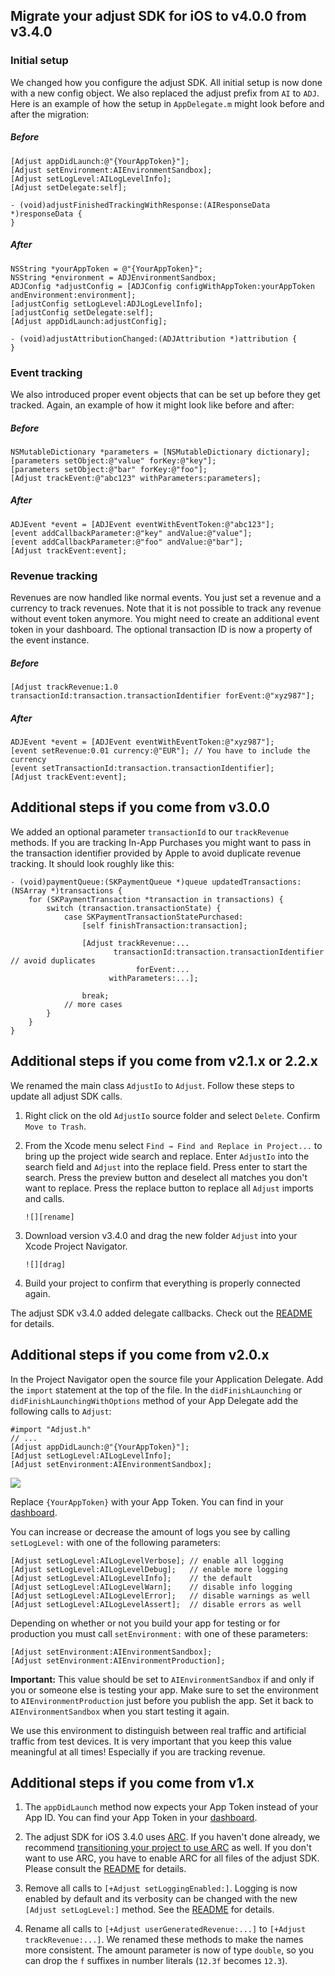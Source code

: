 ## Migrate your adjust SDK for iOS to v4.0.0 from v3.4.0

### Initial setup

We changed how you configure the adjust SDK. All initial setup is now done with
a new config object. We also replaced the adjust prefix from `AI` to `ADJ`.
Here is an example of how the setup in `AppDelegate.m` might look before and
after the migration:

##### Before

```objc
[Adjust appDidLaunch:@"{YourAppToken}"];
[Adjust setEnvironment:AIEnvironmentSandbox];
[Adjust setLogLevel:AILogLevelInfo];
[Adjust setDelegate:self];

- (void)adjustFinishedTrackingWithResponse:(AIResponseData *)responseData {
}
```

##### After

```objc
NSString *yourAppToken = @"{YourAppToken}";
NSString *environment = ADJEnvironmentSandbox;
ADJConfig *adjustConfig = [ADJConfig configWithAppToken:yourAppToken andEnvironment:environment];
[adjustConfig setLogLevel:ADJLogLevelInfo];
[adjustConfig setDelegate:self];
[Adjust appDidLaunch:adjustConfig];

- (void)adjustAttributionChanged:(ADJAttribution *)attribution {
}
```

### Event tracking

We also introduced proper event objects that can be set up before they get
tracked. Again, an example of how it might look like before and after:

##### Before

```objc
NSMutableDictionary *parameters = [NSMutableDictionary dictionary];
[parameters setObject:@"value" forKey:@"key"];
[parameters setObject:@"bar" forKey:@"foo"];
[Adjust trackEvent:@"abc123" withParameters:parameters];
```

##### After

```objc
ADJEvent *event = [ADJEvent eventWithEventToken:@"abc123"];
[event addCallbackParameter:@"key" andValue:@"value"];
[event addCallbackParameter:@"foo" andValue:@"bar"];
[Adjust trackEvent:event];
```

### Revenue tracking

Revenues are now handled like normal events. You just set a revenue and a
currency to track revenues. Note that it is not possible to track any revenue
without event token anymore. You might need to create an additional event token
in your dashboard. The optional transaction ID is now a property of the event
instance.

##### Before

```objc
[Adjust trackRevenue:1.0 transactionId:transaction.transactionIdentifier forEvent:@"xyz987"];
```

##### After

```objc
ADJEvent *event = [ADJEvent eventWithEventToken:@"xyz987"];
[event setRevenue:0.01 currency:@"EUR"]; // You have to include the currency
[event setTransactionId:transaction.transactionIdentifier];
[Adjust trackEvent:event];
```

## Additional steps if you come from v3.0.0

We added an optional parameter `transactionId` to our `trackRevenue` methods.
If you are tracking In-App Purchases you might want to pass in the transaction
identifier provided by Apple to avoid duplicate revenue tracking. It should
look roughly like this:

```objc
- (void)paymentQueue:(SKPaymentQueue *)queue updatedTransactions:(NSArray *)transactions {
    for (SKPaymentTransaction *transaction in transactions) {
        switch (transaction.transactionState) {
            case SKPaymentTransactionStatePurchased:
                [self finishTransaction:transaction];

                [Adjust trackRevenue:...
                       transactionId:transaction.transactionIdentifier // avoid duplicates
                            forEvent:...
                      withParameters:...];

                break;
            // more cases
        }
    }
}
```

## Additional steps if you come from v2.1.x or 2.2.x

We renamed the main class `AdjustIo` to `Adjust`. Follow these steps to update
all adjust SDK calls.

1. Right click on the old `AdjustIo` source folder and select `Delete`. Confirm
   `Move to Trash`.
2. From the Xcode menu select `Find → Find and Replace in Project...` to bring
   up the project wide search and replace. Enter `AdjustIo` into the search
   field and `Adjust` into the replace field. Press enter to start the search.
   Press the preview button and deselect all matches you don't want to replace.
   Press the replace button to replace all `Adjust` imports and calls.

       ![][rename]

3. Download version v3.4.0 and drag the new folder `Adjust` into your Xcode
   Project Navigator.

       ![][drag]

4. Build your project to confirm that everything is properly connected again.

The adjust SDK v3.4.0 added delegate callbacks. Check out the [README] for
details.


## Additional steps if you come from v2.0.x

In the Project Navigator open the source file your Application Delegate. Add
the `import` statement at the top of the file. In the `didFinishLaunching` or
`didFinishLaunchingWithOptions` method of your App Delegate add the following
calls to `Adjust`:

```objc
#import "Adjust.h"
// ...
[Adjust appDidLaunch:@"{YourAppToken}"];
[Adjust setLogLevel:AILogLevelInfo];
[Adjust setEnvironment:AIEnvironmentSandbox];
```
![][delegate]

Replace `{YourAppToken}` with your App Token. You can find in your [dashboard].

You can increase or decrease the amount of logs you see by calling
`setLogLevel:` with one of the following parameters:

```objc
[Adjust setLogLevel:AILogLevelVerbose]; // enable all logging
[Adjust setLogLevel:AILogLevelDebug];   // enable more logging
[Adjust setLogLevel:AILogLevelInfo];    // the default
[Adjust setLogLevel:AILogLevelWarn];    // disable info logging
[Adjust setLogLevel:AILogLevelError];   // disable warnings as well
[Adjust setLogLevel:AILogLevelAssert];  // disable errors as well
```

Depending on whether or not you build your app for testing or for production
you must call `setEnvironment:` with one of these parameters:

```objc
[Adjust setEnvironment:AIEnvironmentSandbox];
[Adjust setEnvironment:AIEnvironmentProduction];
```

**Important:** This value should be set to `AIEnvironmentSandbox` if and only
if you or someone else is testing your app. Make sure to set the environment to
`AIEnvironmentProduction` just before you publish the app. Set it back to
`AIEnvironmentSandbox` when you start testing it again.

We use this environment to distinguish between real traffic and artificial
traffic from test devices. It is very important that you keep this value
meaningful at all times! Especially if you are tracking revenue.

## Additional steps if you come from v1.x

1. The `appDidLaunch` method now expects your App Token instead of your App ID.
   You can find your App Token in your [dashboard].

2. The adjust SDK for iOS 3.4.0 uses [ARC][arc]. If you haven't done already,
   we recommend [transitioning your project to use ARC][transition] as well. If
   you don't want to use ARC, you have to enable ARC for all files of the
   adjust SDK. Please consult the [README] for details.

3. Remove all calls to `[+Adjust setLoggingEnabled:]`. Logging is now enabled
   by default and its verbosity can be changed with the new `[Adjust
   setLogLevel:]` method. See the [README] for details.

4. Rename all calls to `[+Adjust userGeneratedRevenue:...]` to `[+Adjust
   trackRevenue:...]`. We renamed these methods to make the names more
   consistent. The amount parameter is now of type `double`, so you can drop
   the `f` suffixes in number literals (`12.3f` becomes `12.3`).

[README]: ../README.md
[rename]: https://raw.github.com/adjust/sdks/master/Resources/ios/rename.png
[drag]: https://raw.github.com/adjust/sdks/master/Resources/ios/drag3.png
[delegate]: https://raw.github.com/adjust/sdks/master/Resources/ios/delegate3.png
[arc]: http://en.wikipedia.org/wiki/Automatic_Reference_Counting
[transition]: http://developer.apple.com/library/mac/#releasenotes/ObjectiveC/RN-TransitioningToARC/Introduction/Introduction.html
[dashboard]: http://adjust.com
